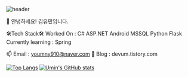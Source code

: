 ![header](https://capsule-render.vercel.app/api?type=waving&color=gradient&height=290&section=header&text=YOU%20MIN%20KIM&fontSize=90&animation=twinkling&fontAlignY=40)

👋 안녕하세요! 김유민입니다.

🛠Tech Stack🛠
Worked On : C# ASP.NET Android MSSQL
Python Flask
Currently learning : Spring

📫 Email : youmny910@naver.com
💬 Blog : devum.tistory.com

[![Top Langs](https://github-readme-stats.vercel.app/api/top-langs/?username=devuming&layout=compact&theme=onedark)](https://github.com/devuming/github-readme-stats)
[![Umin's GitHub stats](https://github-readme-stats.vercel.app/api?username=devuming&theme=onedark&show_icons=true)](https://github.com/devuming/github-readme-stats)
